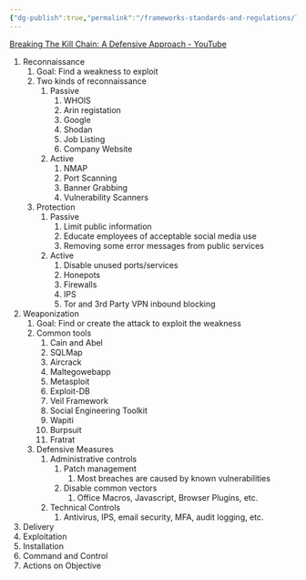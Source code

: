 ```yaml
---
{"dg-publish":true,"permalink":"/frameworks-standards-and-regulations/lm-cyber-kill-chain/breaking-the-kill-chain/","updated":"2024-11-11T17:11:05.777-08:00"}
---
```


[Breaking The Kill Chain: A Defensive Approach - YouTube](https://www.youtube.com/watch?v=II91fiUax2g)

1. Reconnaissance
	1. Goal: Find a weakness to exploit
	2. Two kinds of reconnaissance
		1. Passive
			1. WHOIS
			2. Arin registation
			3. Google
			4. Shodan
			5. Job Listing
			6. Company Website
		2. Active
			1. NMAP
			2. Port Scanning
			3. Banner Grabbing
			4. Vulnerability Scanners
	3. Protection
		1. Passive
			1. Limit public information
			2. Educate employees of acceptable social media use
			3. Removing some error messages from public services
		2. Active
			1. Disable unused ports/services
			2. Honepots
			3. Firewalls
			4. IPS
			5. Tor and 3rd Party VPN inbound blocking
2. Weaponization
	1. Goal: Find or create the attack to exploit the weakness
	2. Common tools
		1. Cain and Abel
		2. SQLMap
		3. Aircrack
		4. Maltegowebapp
		5. Metasploit
		6. Exploit-DB
		7. Veil Framework
		8. Social Engineering Toolkit
		9. Wapiti
		10. Burpsuit
		11. Fratrat
	3. Defensive Measures
		1. Administrative controls
			1. Patch management
				1. Most breaches are caused by known vulnerabilities
			2. Disable common vectors
				1. Office Macros, Javascript, Browser Plugins, etc.
		2. Technical Controls
			1. Antivirus, IPS, email security, MFA, audit logging, etc.
3. Delivery
4. Exploitation
5. Installation
6. Command and Control
7. Actions on Objective